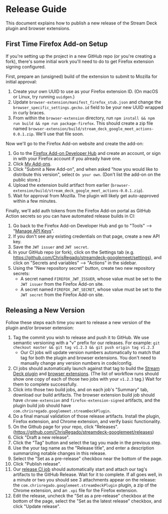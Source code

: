 # Release Guide

This document explains how to publish a new release of the Stream Deck plugin and browser extensions.

## First Time Firefox Add-on Setup

If you're setting up the project in a new GitHub repo (or you're creating a fork), there's some initial work you'll need to do to get Firefox extension signing configured.

First, prepare an (unsigned) build of the extension to submit to Mozilla for initial approval:

1. Create your own UUID to use as your Firefox extension ID. (On macOS or Linux, try running `uuidgen`.)
2. Update `browser-extension/manifest_firefox_stub.json` and change the `browser_specific_settings.gecko.id` field to be your new UUID wrapped in curly braces.
3. From within the `browser-extension` directory, run `npm install && npm run build && npm run package-firefox`. This should create a zip file named `browser-extension/build/stream_deck_google_meet_actions-0.0.1.zip`. We'll use that file soon.

Now we'll go to the Firefox Add-on website and create the add-on:

1. Go to the [Firefox Add-on Developer Hub](https://addons.mozilla.org/developers/) and create an account, or sign in with your Firefox account if you already have one.
2. Click [My Add-ons](https://addons.mozilla.org/developers/addons).
3. Click "Submit a New Add-on", and when asked "how you would like to distribute this version", select `On your own`. (Don't list the add-on on the public store.)
4. Upload the extension build artifact from earlier (`browser-extension/build/stream_deck_google_meet_actions-0.0.1.zip`).
5. Wait for approval from Mozilla. The plugin will likely get auto-approved within a few minutes.

Finally, we'll add auth tokens from the Firefox Add-on portal as GitHub Action secrets so you can have automated release builds in CI:

1. Go back to the Firefox Add-on Developer Hub and go to "Tools" --> "[Manage API Keys](https://addons.mozilla.org/en-US/developers/addon/api/key/)".
2. If you don't see any existing credentials on that page, create a new API key.
3. Save the `JWT issuer` and `JWT secret`.
4. In your GitHub repo (or fork), click on the Settings tab (e.g. https://github.com/ChrisRegado/streamdeck-googlemeet/settings), and click on "Secrets and variables" --> "Actions" in the sidebar.
5. Using the "New repository secret" button, create two new repository secrets:
    * A secret named `FIREFOX_JWT_ISSUER`, whose value must be set to the `JWT issuer` from the Firefox Add-on site.
    * A secret named `FIREFOX_JWT_SECRET`, whose value must be set to the `JWT secret` from the Firefox Add-on site.

## Releasing a New Version

Follow these steps each time you want to release a new version of the plugin and/or browser extension:

1. Tag the commit you wish to release and push it to GitHub. We use semantic versioning with a "v" prefix for our releases. For example: `git checkout master && git tag v1.2.3 && git push origin tag v1.2.3`
    * Our CI jobs will update version numbers automatically to match that tag for both the plugin and browser extensions. You don't need to manually change any version numbers in code/config.
2. CI jobs should automatically launch against that tag to build the [Stream Deck plugin](https://github.com/ChrisRegado/streamdeck-googlemeet/actions/workflows/streamdeck-plugin-build.yml) and [browser extensions](https://github.com/ChrisRegado/streamdeck-googlemeet/actions/workflows/browser-extension-build.yml). (The list of workflow runs should show one copy of each of those two jobs with your `v1.2.3` tag.) Wait for them to complete successfully.
3. Click into those two build jobs, and on each job's "Summary" tab, download our build artifacts. The browser extension build job should have `chrome-extension` and `firefox-extension-signed` artifacts, and the plugin build job should have `com.chrisregado.googlemeet.streamDeckPlugin`.
4. Do a final manual validation of those release artifacts. Install the plugin, Firefox extension, and Chrome extension, and verify basic functionality.
5. On the Github page for your repo, click "Releases". (https://github.com/ChrisRegado/streamdeck-googlemeet/releases)
6. Click "Draft a new release".
7. Click the "Tag" button and select the tag you made in the previous step.
8. Use the your tag name as the "Release title", and enter a description summarizing notable changes in this release.
9. Select the "Set as a pre-release" checkbox near the bottom of the page.
10. Click "Publish release".
11. Our [release CI job](https://github.com/ChrisRegado/streamdeck-googlemeet/actions/workflows/release.yaml) should automatically start and attach our tag's artifacts to the GitHub Release. Wait for it to complete. If all goes well, in a minute or two you should see 3 attachments appear on the release: the `com.chrisregado.googlemeet.streamDeckPlugin` plugin, a zip of the Chrome extension, and an `.xpi` file for the Firefox extension.
12. Edit the release, uncheck the "Set as a pre-release" checkbox at the bottom of the page, select the "Set as the latest release" checkbox, and click "Update release".
